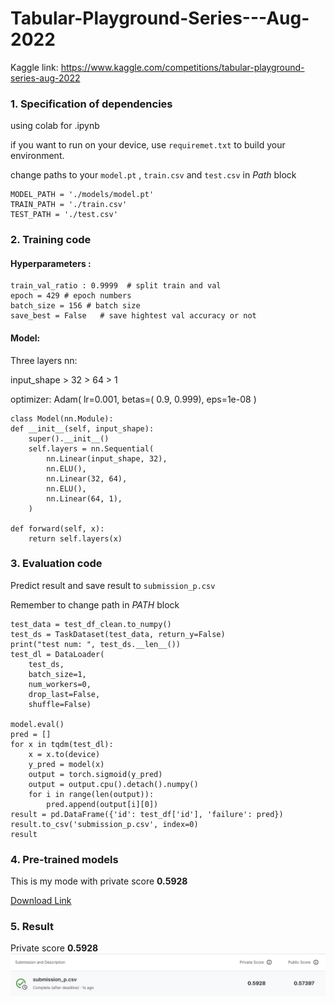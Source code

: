 # Tabular-Playground-Series---Aug-2022

Kaggle link: https://www.kaggle.com/competitions/tabular-playground-series-aug-2022

### 1. Specification of dependencies

using colab for .ipynb

if you want to run on your device, use `requiremet.txt` to build your environment.

change paths to your `model.pt` , `train.csv` and `test.csv` in *Path* block

    MODEL_PATH = './models/model.pt'
    TRAIN_PATH = './train.csv'
    TEST_PATH = './test.csv'

### 2. Training code

#### Hyperparameters :

    train_val_ratio : 0.9999  # split train and val
    epoch = 429 # epoch numbers
    batch_size = 156 # batch size
    save_best = False   # save hightest val accuracy or not
#### Model:
Three layers nn:

input_shape > 32 > 64 > 1

optimizer: Adam( lr=0.001, betas=( 0.9, 0.999), eps=1e-08 )

    class Model(nn.Module):
    def __init__(self, input_shape):
        super().__init__()
        self.layers = nn.Sequential(
            nn.Linear(input_shape, 32),
            nn.ELU(),
            nn.Linear(32, 64),
            nn.ELU(),
            nn.Linear(64, 1),
        )

    def forward(self, x):
        return self.layers(x)
### 3. Evaluation code

Predict result and save result to `submission_p.csv`

Remember to change path in _PATH_ block

    test_data = test_df_clean.to_numpy()
    test_ds = TaskDataset(test_data, return_y=False)
    print("test num: ", test_ds.__len__())
    test_dl = DataLoader(
        test_ds,
        batch_size=1,
        num_workers=0,
        drop_last=False,
        shuffle=False)

    model.eval()
    pred = []
    for x in tqdm(test_dl):
        x = x.to(device)
        y_pred = model(x)
        output = torch.sigmoid(y_pred)
        output = output.cpu().detach().numpy()
        for i in range(len(output)):
            pred.append(output[i][0])
    result = pd.DataFrame({'id': test_df['id'], 'failure': pred})
    result.to_csv('submission_p.csv', index=0)
    result

### 4. Pre-trained models
This is my mode with private score **0.5928**

[Download Link](https://1drv.ms/u/s!Am-Jv_BeNcKfi7AsJX8IrjYvmqZ0-w?e=A8XNgM)

### 5. Result
Private score **0.5928**
![Result](/result/result.png)
